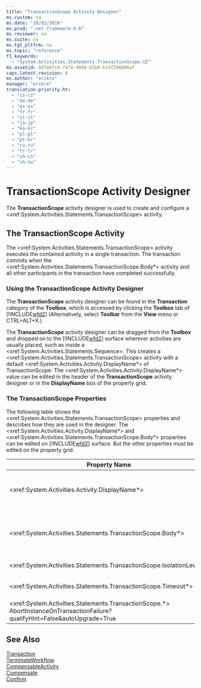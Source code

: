 ```yaml
---
title: "TransactionScope Activity Designer"
ms.custom: na
ms.date: "10/02/2016"
ms.prod: ".net-framework-4.6"
ms.reviewer: na
ms.suite: na
ms.tgt_pltfrm: na
ms.topic: "reference"
f1_keywords: 
  - "System.Activities.Statements.TransactionScope.UI"
ms.assetid: 8d7ebfc6-7478-4888-b3b0-b14f296096af
caps.latest.revision: 8
ms.author: "erikre"
manager: "erikre"
translation.priority.ht: 
  - "cs-cz"
  - "de-de"
  - "es-es"
  - "fr-fr"
  - "it-it"
  - "ja-jp"
  - "ko-kr"
  - "pl-pl"
  - "pt-br"
  - "ru-ru"
  - "tr-tr"
  - "zh-cn"
  - "zh-tw"
---
```

# TransactionScope Activity Designer
The **TransactionScope** activity designer is used to create and configure a \<xref:System.Activities.Statements.TransactionScope> activity.  
  
## The TransactionScope Activity  
 The \<xref:System.Activities.Statements.TransactionScope> activity executes the contained activity in a single transaction. The transaction commits when the \<xref:System.Activities.Statements.TransactionScope.Body*> activity and all other participants in the transaction have completed successfully.  
  
### Using the TransactionScope Activity Designer  
 The **TransactionScope** activity designer can be found in the **Transaction** category of the **Toolbox**, which is accessed by clicking the **Toolbox** tab of [!INCLUDE[wfd2](../WF_Design/includes/wfd2_md.md)] (Alternatively, select **Toolbar** from the **View** menu or CTRL+ALT+X.)  
  
 The **TransactionScope** activity designer can be dragged from the **Toolbox** and dropped on to the [!INCLUDE[wfd2](../WF_Design/includes/wfd2_md.md)] surface wherever activities are usually placed, such as inside a \<xref:System.Activities.Statements.Sequence>. This creates a \<xref:System.Activities.Statements.TransactionScope> activity with a default \<xref:System.Activities.Activity.DisplayName*> of TransactionScope. The \<xref:System.Activities.Activity.DisplayName*> value can be edited in the header of the **TransactionScope** activity designer or in the **DisplayName** box of the property grid.  
  
### The TransactionScope Properties  
 The following table shows the \<xref:System.Activities.Statements.TransactionScope> properties and describes how they are used in the designer. The \<xref:System.Activities.Activity.DisplayName*> and \<xref:System.Activities.Statements.TransactionScope.Body*> properties can be edited on [!INCLUDE[wfd2](../WF_Design/includes/wfd2_md.md)] surface. But the other properties must be edited on the property grid.  
  
|Property Name|Required|Usage|  
|-------------------|--------------|-----------|  
|\<xref:System.Activities.Activity.DisplayName*>|False|The optional friendly name of the \<xref:System.Activities.Statements.TransactionScope> activity. The default is TransactionScope. Although the \<xref:System.Activities.Activity.DisplayName*> value is not strictly required, it is a best practice to use one.|  
|\<xref:System.Activities.Statements.TransactionScope.Body*>|True|Specifies the activity to execute in a single transaction. To add the \<xref:System.Activities.Statements.TransactionScope.Body*> activity, drop an activity from the **Toolbox** into the **Body** box on the **TransactionScope** activity designer with hint text “Drop activity here”.|  
|\<xref:System.Activities.Statements.TransactionScope.IsolationLevel*>|True|Specifies the \<xref:System.Transactions.IsolationLevel> for this \<xref:System.Activities.Statements.TransactionScope>.|  
|\<xref:System.Activities.Statements.TransactionScope.Timeout*>|False|Specifies the interval of time (formatted as 00:00:00, which indicates hours:minutes:seconds) that the transaction has to complete. The default value is 1 minute (00:01:00).|  
|\<xref:System.Activities.Statements.TransactionScope.*> AbortInstanceOnTransactionFailure?qualifyHint=False&autoUpgrade=True|True|Specifies the value that indicates whether the workflow should be aborted if the transaction aborts.|  
  
## See Also  
 [Transaction](../WF_Design/transaction-activity-designers.md)   
 [TerminateWorkflow](../WF_Design/terminateworkflow-activity-designer.md)   
 [CompensableActivity](../WF_Design/compensableactivity-activity-designer.md)   
 [Compensate](../WF_Design/compensate-activity-designer.md)   
 [Confirm](../WF_Design/confirm-activity-designer.md)